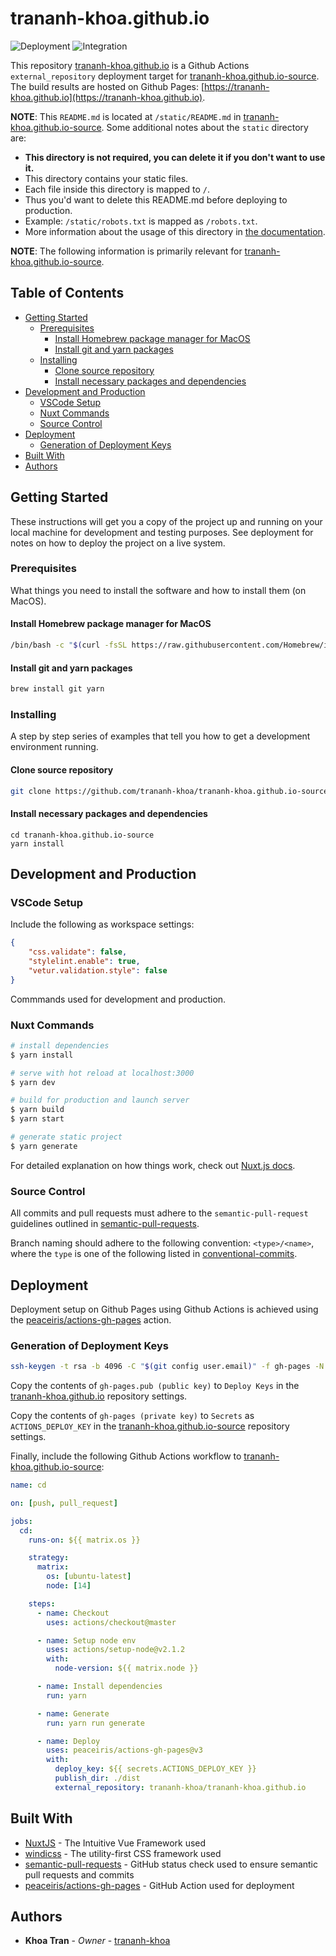 # trananh-khoa.github.io <!-- omit in toc -->

![Deployment](https://github.com/trananh-khoa/trananh-khoa.github.io-source/workflows/cd/badge.svg)
![Integration](https://github.com/trananh-khoa/trananh-khoa.github.io-source/workflows/ci/badge.svg)

This repository [trananh-khoa.github.io](https://github.com/trananh-khoa/trananh-khoa.github.io) is a Github Actions `external_repository` deployment target for [trananh-khoa.github.io-source](https://github.com/trananh-khoa/trananh-khoa.github.io-source). The build results are hosted on Github Pages: [https://trananh-khoa.github.io](https://trananh-khoa.github.io).

**NOTE**: This `README.md` is located at `/static/README.md` in [trananh-khoa.github.io-source](https://github.com/trananh-khoa/trananh-khoa.github.io-source). Some additional notes about the `static` directory are:
- **This directory is not required, you can delete it if you don't want to use it.**
- This directory contains your static files.
- Each file inside this directory is mapped to `/`.
- Thus you'd want to delete this README.md before deploying to production.
- Example: `/static/robots.txt` is mapped as `/robots.txt`.
- More information about the usage of this directory in [the documentation](https://nuxtjs.org/guide/assets#static).

**NOTE**: The following information is primarily relevant for [trananh-khoa.github.io-source](https://github.com/trananh-khoa/trananh-khoa.github.io-source).

## Table of Contents <!-- omit in toc -->
- [Getting Started](#getting-started)
  - [Prerequisites](#prerequisites)
    - [Install Homebrew package manager for MacOS](#install-homebrew-package-manager-for-macos)
    - [Install git and yarn packages](#install-git-and-yarn-packages)
  - [Installing](#installing)
    - [Clone source repository](#clone-source-repository)
    - [Install necessary packages and dependencies](#install-necessary-packages-and-dependencies)
- [Development and Production](#development-and-production)
  - [VSCode Setup](#vscode-setup)
  - [Nuxt Commands](#nuxt-commands)
  - [Source Control](#source-control)
- [Deployment](#deployment)
  - [Generation of Deployment Keys](#generation-of-deployment-keys)
- [Built With](#built-with)
- [Authors](#authors)

## Getting Started

These instructions will get you a copy of the project up and running on your local machine for development and testing purposes. See deployment for notes on how to deploy the project on a live system.

### Prerequisites

What things you need to install the software and how to install them (on MacOS).

#### Install Homebrew package manager for MacOS

```bash
/bin/bash -c "$(curl -fsSL https://raw.githubusercontent.com/Homebrew/install/HEAD/install.sh)"
```

#### Install git and yarn packages

```bash
brew install git yarn
```

### Installing

A step by step series of examples that tell you how to get a development environment running.

#### Clone source repository

```bash
git clone https://github.com/trananh-khoa/trananh-khoa.github.io-source.git
```

#### Install necessary packages and dependencies

```
cd trananh-khoa.github.io-source
yarn install
```

## Development and Production

### VSCode Setup

Include the following as workspace settings:

```json
{
    "css.validate": false,
    "stylelint.enable": true,
    "vetur.validation.style": false
}
```

Commmands used for development and production.
### Nuxt Commands

```bash
# install dependencies
$ yarn install

# serve with hot reload at localhost:3000
$ yarn dev

# build for production and launch server
$ yarn build
$ yarn start

# generate static project
$ yarn generate
```

For detailed explanation on how things work, check out [Nuxt.js docs](https://nuxtjs.org).

### Source Control

All commits and pull requests must adhere to the `semantic-pull-request` guidelines outlined in [semantic-pull-requests](https://github.com/zeke/semantic-pull-requests).

Branch naming should adhere to the following convention: `<type>/<name>`, where the `type` is one of the following listed in [conventional-commits](https://www.conventionalcommits.org/en/v1.0.0/#summary).

## Deployment

Deployment setup on Github Pages using Github Actions is achieved using the [peaceiris/actions-gh-pages](https://github.com/peaceiris/actions-gh-pages) action.

### Generation of Deployment Keys

```bash
ssh-keygen -t rsa -b 4096 -C "$(git config user.email)" -f gh-pages -N ""
```

Copy the contents of `gh-pages.pub (public key)` to `Deploy Keys` in the [trananh-khoa.github.io](https://github.com/trananh-khoa/trananh-khoa.github.io) repository settings.

Copy the contents of `gh-pages (private key)` to `Secrets` as `ACTIONS_DEPLOY_KEY` in the [trananh-khoa.github.io-source](https://github.com/trananh-khoa/trananh-khoa.github.io-source) repository settings.

Finally, include the following Github Actions workflow to [trananh-khoa.github.io-source](https://github.com/trananh-khoa/trananh-khoa.github.io-source):

```yml
name: cd

on: [push, pull_request]

jobs:
  cd:
    runs-on: ${{ matrix.os }}

    strategy:
      matrix:
        os: [ubuntu-latest]
        node: [14]

    steps:
      - name: Checkout
        uses: actions/checkout@master

      - name: Setup node env
        uses: actions/setup-node@v2.1.2
        with:
          node-version: ${{ matrix.node }}

      - name: Install dependencies
        run: yarn

      - name: Generate
        run: yarn run generate

      - name: Deploy
        uses: peaceiris/actions-gh-pages@v3
        with:
          deploy_key: ${{ secrets.ACTIONS_DEPLOY_KEY }}
          publish_dir: ./dist
          external_repository: trananh-khoa/trananh-khoa.github.io
```

## Built With

* [NuxtJS](https://nuxtjs.org/) - The Intuitive Vue Framework used
* [windicss](https://github.com/windicss/windicss) - The utility-first CSS framework used
* [semantic-pull-requests](https://github.com/zeke/semantic-pull-requests) - GitHub status check used to ensure semantic pull requests and commits
* [peaceiris/actions-gh-pages](https://github.com/peaceiris/actions-gh-pages) - GitHub Action used for deployment

## Authors

* **Khoa Tran** - *Owner* - [trananh-khoa](https://github.com/trananh-khoa)